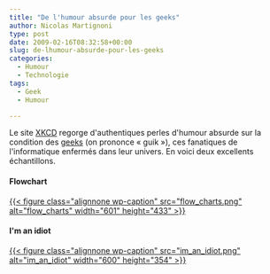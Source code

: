 ```yaml
---
title: "De l'humour absurde pour les geeks"
author: Nicolas Martignoni
type: post
date: 2009-02-16T08:32:58+00:00
slug: de-lhumour-absurde-pour-les-geeks
categories:
  - Humour
  - Technologie
tags:
  - Geek
  - Humour

---
```

Le site [XKCD][1] regorge d'authentiques perles d'humour absurde sur la condition des [geeks][2] (on prononce « guik »), ces fanatiques de l'informatique enfermés dans leur univers. En voici deux excellents échantillons.

#### Flowchart

[{{< figure class="alignnone wp-caption" src="flow_charts.png" alt="flow_charts" width="601" height="433" >}}][3]

#### I'm an idiot

[{{< figure class="alignnone wp-caption" src="im_an_idiot.png" alt="im_an_idiot" width="600" height="354" >}}][4]

 [1]: https://xkcd.com/
 [2]: https://fr.wikipedia.org/wiki/Geek
 [3]: https://xkcd.com/518/
 [4]: https://xkcd.com/530/

<!--more-->

